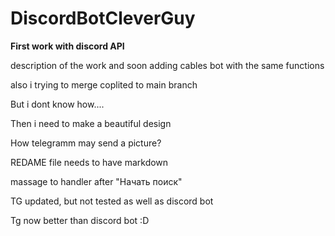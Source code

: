 # DiscordBotCleverGuy
<b>First work with discord API</b>

description of the work and soon adding cables bot with the same functions

also i trying to merge coplited to main branch

But i dont know how....

Then i need to make a beautiful design

How telegramm may send a picture?

REDAME file needs to have markdown

massage to handler after "Начать поиск"


TG updated, but not tested as well as discord bot

Tg now better than discord bot :D
